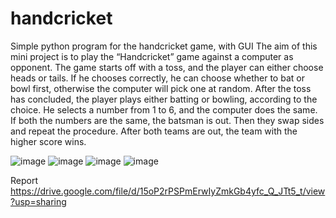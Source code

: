 # handcricket
Simple python program for the handcricket game, with GUI
The aim of this mini project is to play the “Handcricket” game against a computer as opponent. The game starts off with a toss, and the player can either choose heads or tails. If he chooses correctly, he can choose whether to bat or bowl first, otherwise the computer will pick one at random. After the toss has concluded, the player plays either batting or bowling, according to the choice. He selects a number from 1 to 6, and the computer does the same. If both the numbers are the same, the batsman is out. Then they swap sides and repeat the procedure. After both teams are out, the team with the higher score wins.

![image](https://user-images.githubusercontent.com/76790667/153556627-601b9ba4-8bce-48c8-9f8d-d247b3370fd4.png)
![image](https://user-images.githubusercontent.com/76790667/153556647-55f355b8-4e9b-4c77-b6ef-9b8dc90d394e.png)
![image](https://user-images.githubusercontent.com/76790667/153556658-a3fda34d-cb12-4cf5-926c-68ed252c006a.png)
![image](https://user-images.githubusercontent.com/76790667/153556671-38666e50-2065-4b73-a4bc-0732e5e7bd0d.png)

Report
https://drive.google.com/file/d/15oP2rPSPmErwIyZmkGb4yfc_Q_JTt5_t/view?usp=sharing

